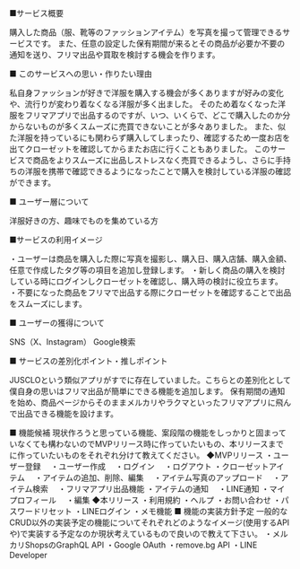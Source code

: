 ■サービス概要

購入した商品（服、靴等のファッションアイテム）を写真を撮って管理できるサービスです。
また、任意の設定した保有期間が来るとその商品が必要か不要の通知を送り、フリマ出品や買取を検討する機会を作ります。

■ このサービスへの思い・作りたい理由

私自身ファッションが好きで洋服を購入する機会が多くありますが好みの変化や、流行りが変わり着なくなる洋服が多く出ました。
そのため着なくなった洋服をフリマアプリで出品するのですが、いつ、いくらで、どこで購入したのか分からないものが多くスムーズに売買できないことが多々ありました。
また、似た洋服を持っているにも関わらず購入してしまったり、確認するため一度お店を出てクローゼットを確認してからまたお店に行くこともありました。
このサービスで商品をよりスムーズに出品しストレスなく売買できるようし、さらに手持ちの洋服を携帯で確認できるようになったことで購入を検討している洋服の確認ができます。

■ ユーザー層について

洋服好きの方、趣味でものを集めている方

■サービスの利用イメージ

・ユーザーは商品を購入した際に写真を撮影し、購入日、購入店舗、購入金額、任意で作成したタグ等の項目を追加し登録します。
・新しく商品の購入を検討している時にログインしクローゼットを確認し、購入時の検討に役立ちます。
・不要になった商品をフリマで出品する際にクローゼットを確認することで出品をスムーズにします。

■ ユーザーの獲得について

SNS（X、Instagram）
Google検索

■ サービスの差別化ポイント・推しポイント

JUSCLOという類似アプリがすでに存在していました。こちらとの差別化として僕自身の思いはフリマ出品が簡単にできる機能を追加します。
保有期間の通知を始め、商品ページからそのままメルカリやラクマといったフリマアプリに飛んで出品できる機能を設けます。

■ 機能候補
現状作ろうと思っている機能、案段階の機能をしっかりと固まっていなくても構わないのでMVPリリース時に作っていたいもの、本リリースまでに作っていたいものをそれぞれ分けて教えてください。
◆MVPリリース
・ユーザー登録
　・ユーザー作成
　・ログイン
　・ログアウト
・クローゼットアイテム
　・アイテムの追加、削除、編集
　・アイテム写真のアップロード
　・アイテム検索
　・フリマアプリ出品機能
・アイテムの通知
　・LINE通知
・マイプロフィール
　・編集
◆本リリース
・利用規約
・ヘルプ
・お問い合わせ
・パスワードリセット
・LINEログイン
・メモ機能
■ 機能の実装方針予定
一般的なCRUD以外の実装予定の機能についてそれぞれどのようなイメージ(使用するAPIや)で実装する予定なのか現状考えているもので良いので教えて下さい。
・メルカリShopsのGraphQL API
・Google OAuth
・remove.bg API
・LINE Developer
